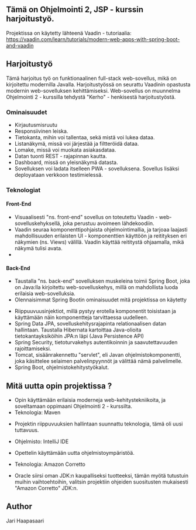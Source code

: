 ## Tämä on Ohjelmointi 2, JSP - kurssin harjoitustyö.

Projektissa on käytetty lähteenä Vaadin - tutoriaalia: https://vaadin.com/learn/tutorials/modern-web-apps-with-spring-boot-and-vaadin

## Harjoitustyö

Tämä harjoitus työ on funktionaalinen full-stack web-sovellus, mikä on kirjoitettu modernilla Javalla. Harjoitustyössä on seurattu Vaadinin opastusta modernin web-sovelluksen kehittämiseksi. Web-sovellus on muunnelma Ohjelmointi 2 - kurssilla tehdystä "Kerho" - henkisestä harjoitustyöstä.

### Ominaisuudet

- Kirjautusmisruutu
- Responsiivinen leiska.
- Tietokanta, mihin voi tallentaa, sekä mistä voi lukea dataa.
- Listanäkymä, missä voi järjestää ja filtteröidä dataa.
- Lomake, missä voi muokata asiakasdataa.
- Datan tuonti REST - rajapinnan kautta.
- Dashboard, missä on yleisnäkymä datasta.
- Sovelluksen voi ladata itselleen PWA - sovelluksena. Sovellus lisäksi deployataan verkkoon testimielessä.

### Teknologiat

#### Front-End
- Visuaalisesti "ns. front-end" sovellus on toteutettu Vaadin - web-sovelluskehyksellä, joka perustuu avoimeen lähdekoodiin.
- Vaadin seuraa komponenttipohjaista ohjelmointimallia, ja tarjoaa laajasti mahdollisuuden erilaisten UI - komponenttien käyttöön ja reitityksen eri näkymien (ns. Views) välillä. Vaadin käyttää reititystä ohjaamalla, mikä näkymä tulisi avata.
- 

#### Back-End
- Taustalla "ns. back-end" sovelluksen muskeleina toimii Spring Boot, joka on Java:lla kirjoitettu web-sovelluskehys, millä on mahdollista luoda erilaisia web-sovelluksia.
- Olennaisimmat Spring Bootin ominaisuudet mitä projektissa on käytetty
* Riippuuvuusinjektiot, millä pystyy erotella komponentit toisistaan ja käyttämään näin komponentteja tarvittaessa uudelleen.
* Spring Data JPA, sovelluskehitysrajapinta relationaalisen datan hallintaan. Taustalla Hibernata kartoittaa Java-olioita tietokantayksiköihin JPA:n läpi (Java Persistence API)
* Spring Security, tietoturvakehys autentikoinnin ja saavutettavuuden rajoittamiseksi.
* Tomcat, sisäänrakennettu "servlet", eli Javan ohjelmistokomponentti, joka käsittelee selaimen palvelinpyynnöt ja välittää nämä palvelimelle.
* Spring Boot, ohjelmistokehitystyökalut.

## Mitä uutta opin projektissa ?

- Opin käyttämään erilaisia moderneja web-kehitystekniikoita, ja soveltamaan oppimaani Ohjelmointi 2 - kurssilta.
- Teknologia: Maven
 * Projektin riippuvuuksien hallintaan suunnattu teknologia, tämä oli uusi tuttavuus.
- Ohjelmisto: IntelliJ IDE
 * Opettelin käyttämään uutta ohjelmistoympäristöä.
- Teknologia: Amazon Corretto
 * Oracle siirsi oman JDK:n kaupalliseksi tuotteeksi, tämän myötä tutustuin muihin vaihtoehtoihin, valitsin projektiin ohjeiden suositusten mukaisesti "Amazon Corretto" JDK:n.

## Author

Jari Haapasaari